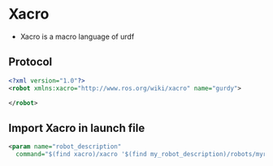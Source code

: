 # Xacro
- Xacro is a macro language of urdf
## Protocol
```xml
<?xml version="1.0"?>
<robot xmlns:xacro="http://www.ros.org/wiki/xacro" name="gurdy">

</robot>
```
## Import Xacro in launch file
```xml
<param name="robot_description"
  command="$(find xacro)/xacro '$(find my_robot_description)/robots/myrobot.urdf.xacro'" />

```
